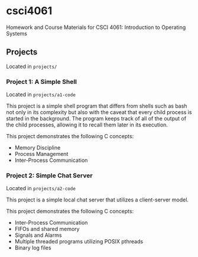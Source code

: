 # csci4061
Homework and Course Materials for CSCI 4061: Introduction to Operating Systems

## Projects
Located in `projects/`

### Project 1: A Simple Shell
Located in `projects/a1-code`

This project is a simple shell program that differs from shells such as bash not only in its
complexity but also with the caveat that every child process is started in the background. The program keeps track of all
of the output of the child processes, allowing it to recall them later in its execution.

This project demonstrates the following C concepts:
- Memory Discipline
- Process Management
- Inter-Process Communication

### Project 2: Simple Chat Server
Located in `projects/a2-code`

This project is a simple local chat server that utilizes a client-server model. 

This project demonstrates the following C concepts:
- Inter-Process Communication
- FIFOs and shared memory
- Signals and Alarms
- Multiple threaded programs utilizing POSIX pthreads
- Binary log files

